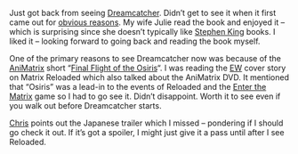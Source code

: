 Just got back from seeing
[Dreamcatcher](http://dreamcatchermovie.warnerbros.com/). Didn’t get to
see it when it first came out for [obvious
reasons](PermaLink.aspx?guid=16e48c40-21ed-480f-a51f-70f88755901f). My
wife Julie read the book and enjoyed it – which is surprising since she
doesn’t typically like [Stephen King](http://www.stephenking.com) books.
I liked it – looking forward to going back and reading the book myself.

One of the primary reasons to see Dreamcatcher now was because of the
[AniMatrix](http://www.intothematrix.com/) short “[Final Flight of the
Osiris](http://whatisthematrix.warnerbros.com/rl_cmp/animatrix_frames_osiris.html)“.
I was reading the [EW](http://www.ew.com/ew) cover story on Matrix
Reloaded which also talked about the AniMatrix DVD. It mentioned that
“Osiris” was a lead-in to the events of Reloaded and the [Enter the
Matrix](http://www.enterthematrixgame.com) game so I had to go see it.
Didn’t disappoint. Worth it to see even if you walk out before
Dreamcatcher starts.

[Chris](http://objective.mine.nu/archive/2003/4/13.aspx#when:19:16:30.5850352)
points out the Japanese trailer which I missed – pondering if I should
go check it out. If it’s got a spoiler, I might just give it a pass
until after I see Reloaded.

